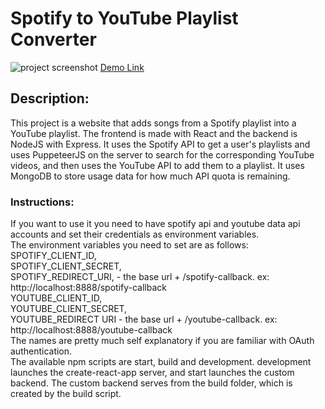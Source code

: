 # Spotify to YouTube Playlist Converter
![project screenshot](https://user-images.githubusercontent.com/48658337/125008966-7a434d00-e018-11eb-91a2-2d8c621cd96c.jpg)
[Demo Link](https://spotify-yt-converter.vercel.app/)
## Description:
  This project is a website that adds songs from a Spotify playlist into a YouTube playlist. The frontend is made with React and the backend is NodeJS with Express. It uses the Spotify API to get a user's playlists and uses PuppeteerJS on the server to search for the corresponding YouTube videos, and then uses the YouTube API to add them to a playlist. It uses MongoDB to store usage data for how much API quota is remaining.
  
### Instructions:
If you want to use it you need to have spotify api and youtube data api accounts and set their credentials as environment variables. 
<br>The environment variables you need to set are as follows: 
<br>SPOTIFY_CLIENT_ID,
<br>SPOTIFY_CLIENT_SECRET,
<br>SPOTIFY_REDIRECT_URI, - the base url + /spotify-callback. ex: http://localhost:8888/spotify-callback
<br>YOUTUBE_CLIENT_ID,
<br>YOUTUBE_CLIENT_SECRET,
<br>YOUTUBE_REDIRECT URI - the base url + /youtube-callback. ex: http://localhost:8888/youtube-callback
<br>The names are pretty much self explanatory if you are familiar with OAuth authentication.
<br>The available npm scripts are start, build and development. development launches the create-react-app server, and start launches the custom backend. The custom backend serves from the build folder, which is created by the build script.

